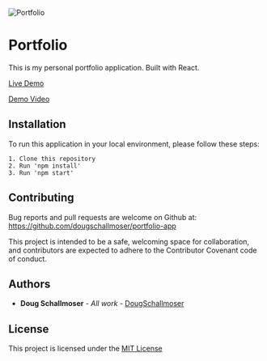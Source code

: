 ![Portfolio](https://user-images.githubusercontent.com/65590878/103802134-8b78b600-5003-11eb-976e-7a414f91660b.png)

# Portfolio

This is my personal portfolio application. Built with React.

[Live Demo](https://www.dougschallmoser.com/)

[Demo Video](https://youtu.be/bDkkOsjkGZE)


## Installation

To run this application in your local environment, please follow these steps:

```
1. Clone this repository
2. Run 'npm install'
3. Run 'npm start'
```


## Contributing

Bug reports and pull requests are welcome on Github at:
https://github.com/dougschallmoser/portfolio-app

This project is intended to be a safe, welcoming space for collaboration, and contributors are expected to adhere to the Contributor Covenant code of conduct.
 

## Authors

* **Doug Schallmoser** - *All work* - [DougSchallmoser](https://github.com/dougschallmoser)


## License

This project is licensed under the [MIT License](https://opensource.org/licenses/MIT)
